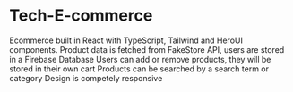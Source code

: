# Tech-E-commerce
Ecommerce built in React with TypeScript, Tailwind and HeroUI components. Product data is fetched from FakeStore API, users are stored in a Firebase Database
Users can add or remove products, they will be stored in their own cart
Products can be searched by a search term or category
Design is competely responsive
